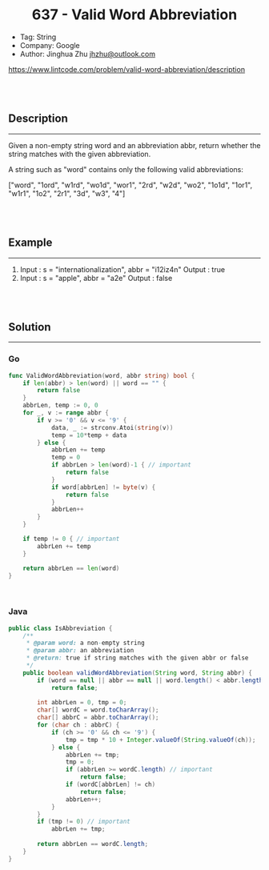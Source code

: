 # <center>637 - Valid Word Abbreviation</center> 


* Tag: String
* Company: Google
* Author: Jinghua Zhu jhzhu@outlook.com

https://www.lintcode.com/problem/valid-word-abbreviation/description

<br></br>



## Description
----
Given a non-empty string word and an abbreviation abbr, return whether the string matches with the given abbreviation.

A string such as "word" contains only the following valid abbreviations:

["word", "1ord", "w1rd", "wo1d", "wor1", "2rd", "w2d", "wo2", "1o1d", "1or1", "w1r1", "1o2", "2r1", "3d", "w3", "4"]

<br></br>



## Example
----
1. Input : s = "internationalization", abbr = "i12iz4n" Output : true
2. Input : s = "apple", abbr = "a2e" Output : false

<br></br>



## Solution
----
### Go
```go
func ValidWordAbbreviation(word, abbr string) bool {
	if len(abbr) > len(word) || word == "" {
		return false
	}
	abbrLen, temp := 0, 0
	for _, v := range abbr {
		if v >= '0' && v <= '9' {
			data, _ := strconv.Atoi(string(v))
			temp = 10*temp + data
		} else {
			abbrLen += temp
			temp = 0
			if abbrLen > len(word)-1 { // important
				return false
			}
			if word[abbrLen] != byte(v) {
				return false
			}
			abbrLen++
		}
	}

	if temp != 0 { // important
		abbrLen += temp
	}

	return abbrLen == len(word)
}
```

<br>


### Java
```java
public class IsAbbreviation {
	/**
     * @param word: a non-empty string
     * @param abbr: an abbreviation
     * @return: true if string matches with the given abbr or false
     */
    public boolean validWordAbbreviation(String word, String abbr) {
        if (word == null || abbr == null || word.length() < abbr.length())
            return false;
        
        int abbrLen = 0, tmp = 0;
        char[] wordC = word.toCharArray();
        char[] abbrC = abbr.toCharArray();
        for (char ch : abbrC) {
            if (ch >= '0' && ch <= '9') {
                tmp = tmp * 10 + Integer.valueOf(String.valueOf(ch));
            } else {
                abbrLen += tmp;
                tmp = 0;
                if (abbrLen >= wordC.length) // important
                    return false;
                if (wordC[abbrLen] != ch)
                    return false;
                abbrLen++;
            }
        }
        if (tmp != 0) // important
            abbrLen += tmp;
        
        return abbrLen == wordC.length;
    }
}
```